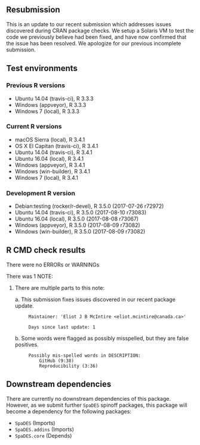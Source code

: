 ## Resubmission

This is an update to our recent submission which addresses issues discovered during CRAN package checks.
We setup a Solaris VM to test the code we previously believe had been fixed, and have now confirmed that the issue has been resolved.
We apologize for our previous incomplete submission.

## Test environments

### Previous R versions
* Ubuntu 14.04        (travis-ci), R 3.3.3
* Windows              (appveyor), R 3.3.3
* Windows 7               (local), R 3.3.3

### Current R versions
* macOS Sierra         (local), R 3.4.1
* OS X El Capitan  (travis-ci), R 3.4.1
* Ubuntu 14.04     (travis-ci), R 3.4.1
* Ubuntu 16.04         (local), R 3.4.1
* Windows           (appveyor), R 3.4.1
* Windows        (win-builder), R 3.4.1
* Windows 7            (local), R 3.4.1

### Development R version
* Debian:testing (rocker/r-devel), R 3.5.0 (2017-07-26 r72972)
* Ubuntu 14.04        (travis-ci), R 3.5.0 (2017-08-10 r73083)
* Ubuntu 16.04            (local), R 3.5.0 (2017-08-08 r73067)
* Windows              (appveyor), R 3.5.0 (2017-08-09 r73082)
* Windows           (win-builder), R 3.5.0 (2017-08-09 r73082)

## R CMD check results

There were no ERRORs or WARNINGs

There was 1 NOTE:

1. There are multiple parts to this note:

    a. This submission fixes issues discovered in our recent package update.
    
            Maintainer: 'Eliot J B McIntire <eliot.mcintire@canada.ca>'
            
            Days since last update: 1

    b. Some words were flagged as possibly misspelled, but they are false positives. 
     
            Possibly mis-spelled words in DESCRIPTION: 
                GitHub (9:38)
                Reproducibility (3:36)

## Downstream dependencies

There are currently no downstream dependencies of this package.
However, as we submit further `SpaDES` spinoff packages, this package will become a dependency for the following packages:

- `SpaDES` (Imports)
- `SpaDES.addins` (Imports)
- `SpaDES.core` (Depends)
